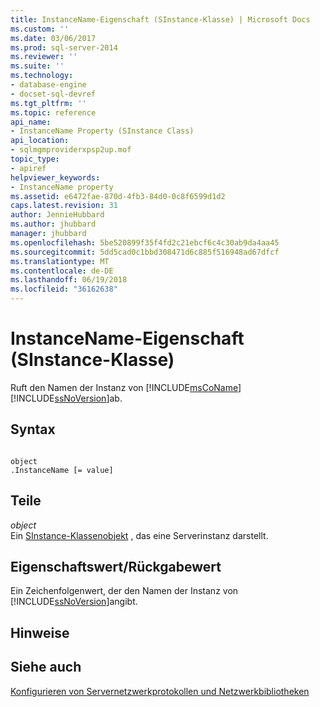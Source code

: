 ```yaml
---
title: InstanceName-Eigenschaft (SInstance-Klasse) | Microsoft Docs
ms.custom: ''
ms.date: 03/06/2017
ms.prod: sql-server-2014
ms.reviewer: ''
ms.suite: ''
ms.technology:
- database-engine
- docset-sql-devref
ms.tgt_pltfrm: ''
ms.topic: reference
api_name:
- InstanceName Property (SInstance Class)
api_location:
- sqlmgmproviderxpsp2up.mof
topic_type:
- apiref
helpviewer_keywords:
- InstanceName property
ms.assetid: e6472fae-870d-4fb3-84d0-0c8f6599d1d2
caps.latest.revision: 31
author: JennieHubbard
ms.author: jhubbard
manager: jhubbard
ms.openlocfilehash: 5be520899f35f4fd2c21ebcf6c4c30ab9da4aa45
ms.sourcegitcommit: 5dd5cad0c1bbd308471d6c885f516948ad67dfcf
ms.translationtype: MT
ms.contentlocale: de-DE
ms.lasthandoff: 06/19/2018
ms.locfileid: "36162638"
---
```

# <a name="instancename-property-sinstance-class"></a>InstanceName-Eigenschaft (SInstance-Klasse)
  Ruft den Namen der Instanz von [!INCLUDE[msCoName](../../../includes/msconame-md.md)] [!INCLUDE[ssNoVersion](../../../includes/ssnoversion-md.md)]ab.  
  
## <a name="syntax"></a>Syntax  
  
```  
  
object  
.InstanceName [= value]  
```  
  
## <a name="parts"></a>Teile  
 *object*  
 Ein [SInstance-Klassenobjekt](sinstance-class.md) , das eine Serverinstanz darstellt.  
  
## <a name="property-valuereturn-value"></a>Eigenschaftswert/Rückgabewert  
 Ein Zeichenfolgenwert, der den Namen der Instanz von [!INCLUDE[ssNoVersion](../../../includes/ssnoversion-md.md)]angibt.  
  
## <a name="remarks"></a>Hinweise  
  
## <a name="see-also"></a>Siehe auch  
 [Konfigurieren von Servernetzwerkprotokollen und Netzwerkbibliotheken](http://msdn.microsoft.com/library/ms177485\(v=sql.100\).aspx)  
  
  